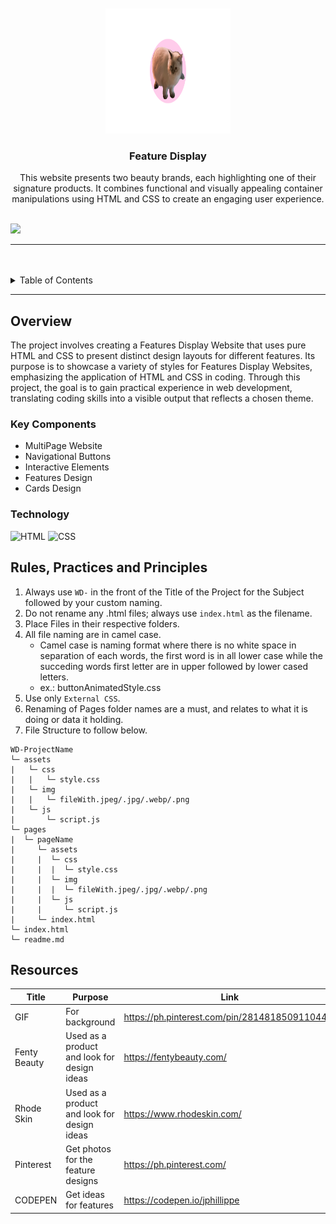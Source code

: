 <a name="readme-top">

<br/>

<br />
<div align="center">
  <a href="https://github.com/nicollechoy/">
  <!-- TODO: If you want to add logo or banner you can add it here -->
    <img src="./assets/img/logo.png" alt="tetiana catporation." width="200" height="200">
  </a>
<!-- TODO: Change Title to the name of the title of your Project -->
  <h3 align="center">Feature Display</h3>
</div>
<!-- TODO: Make a short description -->
<div align="center">
  This website presents two beauty brands, each highlighting one of their signature products. It combines functional and visually appealing container manipulations using HTML and CSS to create an engaging user experience.
</div>

<br />

<!-- TODO: Change the zyx-0314 into your github username  -->
<!-- TODO: Change the WD-Template-Project into the same name of your folder -->
![](https://visit-counter.vercel.app/counter.png?page=nicollechoy/WD-SW4)

---

<br />
<br />

<!-- TODO: If you want to add more layers for your readme -->
<details>
  <summary>Table of Contents</summary>
  <ol>
    <li>
      <a href="#overview">Overview</a>
      <ol>
        <li>
          <a href="#key-components">Key Components</a>
        </li>
        <li>
          <a href="#technology">Technology</a>
        </li>
      </ol>
    </li>
    <li>
      <a href="#rule,-practices-and-principles">Rules, Practices and Principles</a>
    </li>
    <li>
      <a href="#resources">Resources</a>
    </li>
  </ol>
</details>

---

## Overview

<!-- TODO: To be changed -->
<!-- The following are just sample -->
The project involves creating a Features Display Website that uses pure HTML and CSS to present distinct design layouts for different features. Its purpose is to showcase a variety of styles for Features Display Websites, emphasizing the application of HTML and CSS in coding. Through this project, the goal is to gain practical experience in web development, translating coding skills into a visible output that reflects a chosen theme.

### Key Components
<!-- TODO: List of Key Components -->
<!-- The following are just sample -->
- MultiPage Website
- Navigational Buttons
- Interactive Elements
- Features Design
- Cards Design

### Technology
<!-- TODO: List of Technology Used -->
![HTML](https://img.shields.io/badge/HTML-E34F26?style=for-the-badge&logo=html5&logoColor=white)
![CSS](https://img.shields.io/badge/CSS-1572B6?style=for-the-badge&logo=css3&logoColor=white)

## Rules, Practices and Principles
1. Always use `WD-` in the front of the Title of the Project for the Subject followed by your custom naming.
2. Do not rename any .html files; always use `index.html` as the filename.
3. Place Files in their respective folders.
4. All file naming are in camel case.
   - Camel case is naming format where there is no white space in separation of each words, the first word is in all lower case while the succeding words first letter are in upper followed by lower cased letters.
   - ex.: buttonAnimatedStyle.css
5. Use only `External CSS`.
6. Renaming of Pages folder names are a must, and relates to what it is doing or data it holding.
7. File Structure to follow below.

```
WD-ProjectName
└─ assets
|   └─ css
|   |   └─ style.css
|   └─ img
|   |   └─ fileWith.jpeg/.jpg/.webp/.png
|   └─ js
|       └─ script.js
└─ pages
|  └─ pageName
|     └─ assets
|     |  └─ css
|     |  |  └─ style.css
|     |  └─ img
|     |  |  └─ fileWith.jpeg/.jpg/.webp/.png
|     |  └─ js
|     |     └─ script.js
|     └─ index.html
└─ index.html
└─ readme.md
```

## Resources

<!-- TODO: Add References -->
| Title | Purpose | Link |
|-|-|-|
| GIF | For background | https://ph.pinterest.com/pin/2814818509110448/ |
| Fenty Beauty | Used as a product and look for design ideas | https://fentybeauty.com/ |
| Rhode Skin | Used as a product and look for design ideas | https://www.rhodeskin.com/ |
| Pinterest | Get photos for the feature designs | https://ph.pinterest.com/ |
| CODEPEN | Get ideas for features | https://codepen.io/jphillippe |
